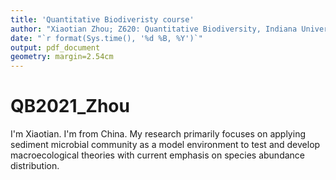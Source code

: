 ```yaml
---
title: 'Quantitative Biodiveristy course'
author: "Xiaotian Zhou; Z620: Quantitative Biodiversity, Indiana University"
date: "`r format(Sys.time(), '%d %B, %Y')`"
output: pdf_document
geometry: margin=2.54cm
---
```

# QB2021_Zhou
I'm Xiaotian. I'm from China. My research primarily focuses on applying sediment microbial community as a model environment to test and develop macroecological theories with current emphasis on species abundance distribution.